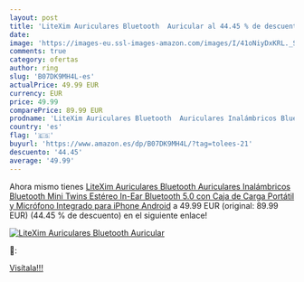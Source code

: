 ```yaml
---
layout: post
title: 'LiteXim Auriculares Bluetooth  Auricular al 44.45 % de descuento'
date: 
image: 'https://images-eu.ssl-images-amazon.com/images/I/41oNiyDxKRL._SL200_.jpg'
comments: true
category: ofertas
author: ring
slug: 'B07DK9MH4L-es'
actualPrice: 49.99 EUR
currency: EUR
price: 49.99
comparePrice: 89.99 EUR
prodname: 'LiteXim Auriculares Bluetooth  Auriculares Inalámbricos Bluetooth Mini Twins Estéreo In-Ear Bluetooth 5.0 con Caja de Carga Portátil y Micrófono Integrado para iPhone Android'
country: 'es'
flag: '🇪🇸'
buyurl: 'https://www.amazon.es/dp/B07DK9MH4L/?tag=tolees-21'
descuento: '44.45'
average: '49.99'
---
```


Ahora mismo tienes [LiteXim Auriculares Bluetooth  Auriculares Inalámbricos Bluetooth Mini Twins Estéreo In-Ear Bluetooth 5.0 con Caja de Carga Portátil y Micrófono Integrado para iPhone Android](https://www.amazon.es/dp/B07DK9MH4L/?tag=tolees-21) a 49.99 EUR (original: 89.99 EUR) (44.45 %  de descuento) en el siguiente enlace!

[![LiteXim Auriculares Bluetooth  Auricular](https://images-eu.ssl-images-amazon.com/images/I/41oNiyDxKRL._SL200_.jpg)](https://www.amazon.es/dp/B07DK9MH4L/?tag=tolees-21)

🔎:


[Visítala!!!](https://www.amazon.es/dp/B07DK9MH4L/?tag=tolees-21)
